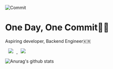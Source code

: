 ![Commit](https://user-images.githubusercontent.com/57768558/108633259-a2417200-74b6-11eb-8910-5e75b191a47e.gif)   


# One Day, One Commit🧑‍💻
Aspiring developer, Backend Engineer🇰🇷

<a href="https://instagram.com/mk_seo_10">
    <img 
        src="http://img.shields.io/badge/-Instagram-E4405F?style=flat&logo=Instagram&logoColor=white&link=https://instagram.com/mk_seo_10/"
        style="height : auto; margin-left : 10px; margin-right : 10px;"/>
</a>
<a href="https://mmkser10.github.io/">
    <img 
        src="http://img.shields.io/badge/-Portfolio-000000?style=flat&logo=Notion&logoColor=white&link=https://www.notion.so/e35ae9c8467846c7a1ad67701a3a4649/"
        style="height : auto; margin-left : 10px; margin-right : 10px;"/>
</a>



![Anurag's github stats](https://github-readme-stats.vercel.app/api?username=mmkser10)
<!--
**mmkser10/mmkser10** is a ✨ _special_ ✨ repository because its `README.md` (this file) appears on your GitHub profile.
